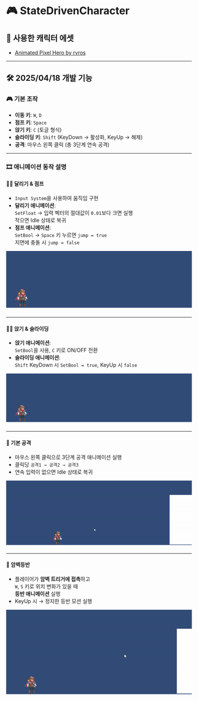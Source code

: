 # 🎮 StateDrivenCharacter

## 🧍 사용한 캐릭터 에셋

- [Animated Pixel Hero by rvros](https://rvros.itch.io/animated-pixel-hero)

---

## 🛠️ 2025/04/18 개발 기능

### 🎮 기본 조작

- **이동 키**: `W`, `D`  
- **점프 키**: `Space`  
- **앉기 키**: `C` (토글 형식)  
- **슬라이딩 키**: `Shift` (KeyDown → 활성화, KeyUp → 해제)  
- **공격**: 마우스 왼쪽 클릭 (총 3단계 연속 공격)  

---

### 🎞️ 애니메이션 동작 설명

#### 🏃‍♂️ 달리기 & 점프

- `Input System`을 사용하여 움직임 구현  
- **달리기 애니메이션**:  
  `SetFloat` → 입력 벡터의 절대값이 `0.01`보다 크면 실행  
  작으면 Idle 상태로 복귀  
- **점프 애니메이션**:  
  `SetBool` → `Space` 키 누르면 `jump = true`  
  지면에 충돌 시 `jump = false`  

![run_jump](https://github.com/NekoDevPixel/StateDrivenCharacter/blob/main/Assets/explay/run_jump.gif?raw=true)

---

#### 🧎‍♂️ 앉기 & 슬라이딩

- **앉기 애니메이션**:  
  `SetBool`을 사용, `C` 키로 ON/OFF 전환  
- **슬라이딩 애니메이션**:  
  `Shift` KeyDown 시 `SetBool = true`, KeyUp 시 `false`  

![slide_sit](https://github.com/NekoDevPixel/StateDrivenCharacter/blob/main/Assets/explay/slide_sit.gif?raw=true)

---

#### 🔫 기본 공격

- 마우스 왼쪽 클릭으로 3단계 공격 애니메이션 실행  
- 클릭당 `공격1 → 공격2 → 공격3`  
- 연속 입력이 없으면 Idle 상태로 복귀  

![basic_attack](https://github.com/NekoDevPixel/StateDrivenCharacter/blob/main/Assets/explay/new_attack.gif?raw=true)

---

#### 🧗 암벽등반

- 플레이어가 **암벽 트리거에 접촉**하고  
  `W`, `S` 키로 위치 변화가 있을 때  
  **등반 애니메이션** 실행  
- KeyUp 시 → 정지한 등반 모션 실행  

![climb](https://github.com/NekoDevPixel/StateDrivenCharacter/blob/main/Assets/explay/climb.gif?raw=true)
